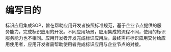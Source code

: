# 编写目的

标识应用集成SOP，旨在帮助应用开发者按照标准规范，基于企业节点提供的服务能力，完成标识应用的开发。不同应用场景，应用集成的流程不同，使用的标识服务能力也不相同。应用开发者开发完成标识应用后，最终需将标识应用交付给应用使用者，应用开发者需帮助使用者完成标识应用与企业节点的对接。